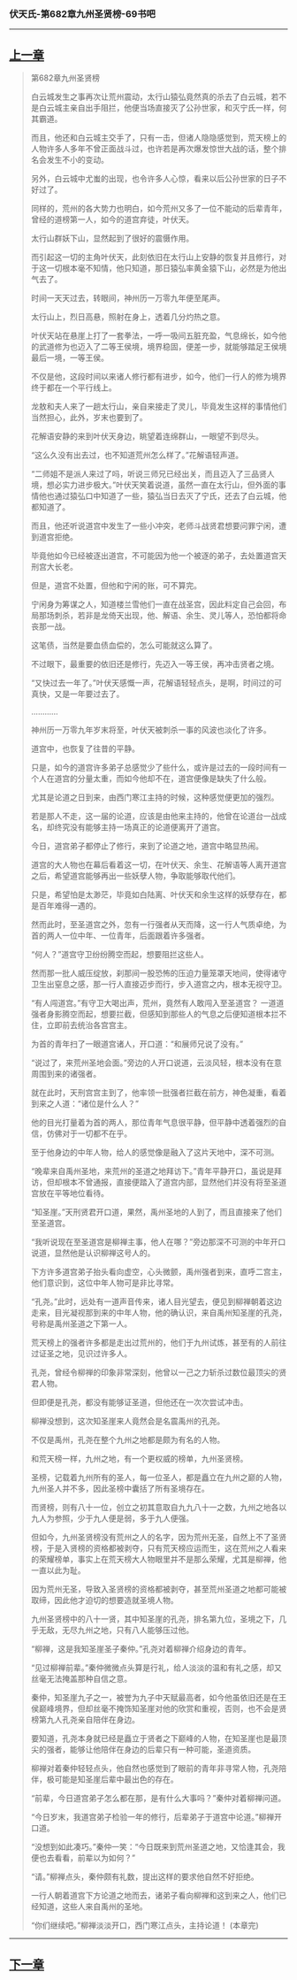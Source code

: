 ### 伏天氏-第682章九州圣贤榜-69书吧

--------
[上一章](./d84e173d1532762540326b16d2c96929.md)
--------


>
>
>
>第682章九州圣贤榜
>
>白云城发生之事再次让荒州震动，太行山猿弘竟然真的杀去了白云城，若不是白云城主亲自出手阻拦，他便当场直接灭了公孙世家，和灭宁氏一样，何其霸道。
>
>而且，他还和白云城主交手了，只有一击，但诸人隐隐感觉到，荒天榜上的人物许多人多年不曾正面战斗过，也许若是再次爆发惊世大战的话，整个排名会发生不小的变动。
>
>另外，白云城中尤蚩的出现，也令许多人心惊，看来以后公孙世家的日子不好过了。
>
>同样的，荒州的各大势力也明白，如今荒州又多了一位不能动的后辈青年，曾经的道榜第一人，如今的道宫弃徒，叶伏天。
>
>太行山群妖下山，显然起到了很好的震慑作用。
>
>而引起这一切的主角叶伏天，此刻依旧在太行山上安静的恢复并且修行，对于这一切根本毫不知情，他只知道，那日猿弘率黄金猿下山，必然是为他出气去了。
>
>时间一天天过去，转眼间，神州历一万零九年便至尾声。
>
>太行山上，烈日高悬，照射在身上，透着几分灼热之意。
>
>叶伏天站在悬崖上打了一套拳法，一呼一吸间五脏充盈，气息绵长，如今他的武道修为也迈入了二等王侯境，境界稳固，便差一步，就能够踏足王侯境最后一境，一等王侯。
>
>不仅是他，这段时间以来诸人修行都有进步，如今，他们一行人的修为境界终于都在一个平行线上。
>
>龙敖和夫人来了一趟太行山，亲自来接走了灵儿，毕竟发生这样的事情他们当然担心，此外，岁末也要到了。
>
>花解语安静的来到叶伏天身边，眺望着连绵群山，一眼望不到尽头。
>
>“这么久没有出去过，也不知道荒州怎么样了。”花解语轻声道。
>
>“二师姐不是派人来过了吗，听说三师兄已经出关，而且迈入了三品贤人境，想必实力进步极大。”叶伏天笑着说道，虽然一直在太行山，但外面的事情他也通过猿弘口中知道了一些，猿弘当日去灭了宁氏，还去了白云城，他都知道了。
>
>而且，他还听说道宫中发生了一些小冲突，老师斗战贤君想要问罪宁闲，遭到道宫拒绝。
>
>毕竟他如今已经被逐出道宫，不可能因为他一个被逐的弟子，去处置道宫天刑宫大长老。
>
>但是，道宫不处置，但他和宁闲的账，可不算完。
>
>宁闲身为筹谋之人，知道楼兰雪他们一直在战圣宫，因此料定自己会回，布局那场刺杀，若非是龙倚天出现，他、解语、余生、灵儿等人，恐怕都将命丧那一战。
>
>这笔债，当然是要血债血偿的，怎么可能就这么算了。
>
>不过眼下，最重要的依旧还是修行，先迈入一等王侯，再冲击贤者之境。
>
>“又快过去一年了。”叶伏天感慨一声，花解语轻轻点头，是啊，时间过的可真快，又是一年要过去了。
>
>…………
>
>神州历一万零九年岁末将至，叶伏天被刺杀一事的风波也淡化了许多。
>
>道宫中，也恢复了往昔的平静。
>
>只是，如今的道宫许多弟子总感觉少了些什么，或许是过去的一段时间有一个人在道宫的分量太重，而如今他却不在，道宫便像是缺失了什么般。
>
>尤其是论道之日到来，由西门寒江主持的时候，这种感觉便更加的强烈。
>
>若是那人不走，这一届的论道，应该是由他来主持的，他曾在论道台一战成名，却终究没有能够主持一场真正的论道便离开了道宫。
>
>今日，道宫弟子都停止了修行，来到了论道之地，道宫中略显热闹。
>
>道宫的大人物也在幕后看着这一切，在叶伏天、余生、花解语等人离开道宫之后，希望道宫能够再出一些妖孽人物，争取能够取代他们。
>
>只是，希望怕是太渺茫，毕竟如白陆离、叶伏天和余生这样的妖孽存在，都是百年难得一遇的。
>
>然而此时，至圣道宫之外，忽有一行强者从天而降，这一行人气质卓绝，为首的两人一位中年、一位青年，后面跟着许多强者。
>
>“何人？”道宫守卫纷纷腾空而起，想要阻拦这些人。
>
>然而那一批人威压绽放，刹那间一股恐怖的压迫力量笼罩天地间，使得诸守卫生出窒息之感，那一行人直接迈步而行，步入道宫之内，根本无视守卫。
>
>“有人闯道宫。”有守卫大喝出声，荒州，竟然有人敢闯入至圣道宫？
>一道道强者身影腾空而起，想要拦截，但感知到那些人的气息之后便知道根本拦不住，立即前去统治各宫宫主。
>
>为首的青年扫了一眼道宫诸人，开口道：“和展师兄说了没有。”
>
>“说过了，来荒州圣地会面。”旁边的人开口说道，云淡风轻，根本没有在意周围到来的诸强者。
>
>就在此时，天刑宫宫主到了，他率领一批强者拦截在前方，神色凝重，看着到来之人道：“诸位是什么人？”
>
>他的目光打量着为首的两人，那位青年气息很平静，但平静中透着强烈的自信，仿佛对于一切都不在乎。
>
>至于他身边的中年人物，给人的感觉像是融入了这片天地中，深不可测。
>
>“晚辈来自禹州圣地，来荒州的圣道之地拜访下。”青年平静开口，虽说是拜访，但却根本不曾通报，直接便踏入了道宫内部，显然他们并没有将至圣道宫放在平等地位看待。
>
>“知圣崖。”天刑贤君开口道，果然，禹州圣地的人到了，而且直接来了他们至圣道宫。
>
>“我听说现在至圣道宫是柳禅主事，他人在哪？”旁边那深不可测的中年开口说道，显然他是认识柳禅这号人的。
>
>下方许多道宫弟子抬头看向虚空，心头微颤，禹州强者到来，直呼二宫主，他们意识到，这位中年人物可是非比寻常。
>
>“孔尧。”此时，远处有一道声音传来，诸人目光望去，便见到柳禅朝着这边走来，目光凝视那到来的中年人物，他的确认识，来自禹州知圣崖的孔尧，号称是禹州圣道之下第一人。
>
>荒天榜上的强者许多都是走出过荒州的，他们于九州试炼，甚至有的人前往过证圣之地，见识过许多人。
>
>孔尧，曾经令柳禅的印象非常深刻，他曾以一己之力斩杀过数位最顶尖的贤君人物。
>
>但即便是孔尧，都没有能够证圣道，但他还在一次次尝试冲击。
>
>柳禅没想到，这次知圣崖来人竟然会是名震禹州的孔尧。
>
>不仅是禹州，孔尧在整个九州之地都是颇为有名的人物。
>
>和荒天榜一样，九州之地，有一个更权威的榜单，九州圣贤榜。
>
>圣榜，记载着九州所有的圣人，每一位圣人，都是矗立在九州之巅的人物，九州圣人并不多，因此圣榜中囊括了所有圣境存在。
>
>而贤榜，则有八十一位，创立之初其意取自九九八十一之数，九州之地各以九人为参照，少于九人便是弱，多于九人便强。
>
>但如今，九州圣贤榜没有荒州之人的名字，因为荒州无圣，自然上不了圣贤榜，于是入贤榜的资格都被剥夺，只有荒天榜应运而生，这在荒州之人看来的荣耀榜单，事实上在荒天榜大人物眼里并不是那么荣耀，尤其是柳禅，他一直以此为耻。
>
>因为荒州无圣，导致入圣贤榜的资格都被剥夺，甚至荒州圣道之地都可能被取缔，因此他才迫切的想要造就圣境人物。
>
>九州圣贤榜中的八十一贤，其中知圣崖的孔尧，排名第九位，圣境之下，几乎无敌，无尽九州之地，只有八人能够压过他。
>
>“柳禅，这是我知圣崖圣子秦仲。”孔尧对着柳禅介绍身边的青年。
>
>“见过柳禅前辈。”秦仲微微点头算是行礼，给人淡淡的温和有礼之感，却又丝毫无法掩盖那种自信之意。
>
>秦仲，知圣崖九子之一，被誉为九子中天赋最高者，如今他虽依旧还是在王侯巅峰境界，但却丝毫不掩饰知圣崖对他的欣赏和重视，否则，也不会是贤榜第九人孔尧亲自陪伴在身边。
>
>要知道，孔尧本身就已经是矗立于贤者之下巅峰的人物，在知圣崖也是最顶尖的强者，能够让他陪伴在身边的后辈只有一种可能，圣道资质。
>
>柳禅对着秦仲轻轻点头，他自然也感觉到了眼前的青年非寻常人物，孔尧陪伴，极可能是知圣崖后辈中最出色的存在。
>
>“前辈，今日道宫弟子怎么都在那，是有什么大事吗？”秦仲对着柳禅问道。
>
>“今日岁末，我道宫弟子检验一年的修行，后辈弟子于道宫中论道。”柳禅开口道。
>
>“没想到如此凑巧。”秦仲一笑：“今日既来到荒州圣道之地，又恰逢其会，我便也去看看，前辈以为如何？”
>
>“请。”柳禅点头，秦仲颇有礼数，提出这样的要求他自然不好拒绝。
>
>一行人朝着道宫下方论道之地而去，诸弟子看向柳禅和这到来之人，他们已经知道，这些人来自禹州的圣地。
>
>“你们继续吧。”柳禅淡淡开口，西门寒江点头，主持论道！
>(本章完)
>
>

--------
[下一章](./a26b68fbeb5af7d10c4366b4860e55af.md)
--------
